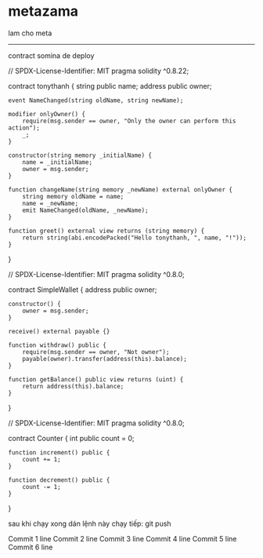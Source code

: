 # metazama
lam cho meta


----------------------------------
contract somina de deploy


// SPDX-License-Identifier: MIT
pragma solidity ^0.8.22;

contract tonythanh {
    string public name;
    address public owner;

    event NameChanged(string oldName, string newName);

    modifier onlyOwner() {
        require(msg.sender == owner, "Only the owner can perform this action");
        _;
    }
    
    constructor(string memory _initialName) {
        name = _initialName;
        owner = msg.sender;
    }

    function changeName(string memory _newName) external onlyOwner {
        string memory oldName = name;
        name = _newName;
        emit NameChanged(oldName, _newName);
    }

    function greet() external view returns (string memory) {
        return string(abi.encodePacked("Hello tonythanh, ", name, "!"));
    }
}


// SPDX-License-Identifier: MIT
pragma solidity ^0.8.0;

contract SimpleWallet {
    address public owner;

    constructor() {
        owner = msg.sender;
    }

    receive() external payable {}

    function withdraw() public {
        require(msg.sender == owner, "Not owner");
        payable(owner).transfer(address(this).balance);
    }

    function getBalance() public view returns (uint) {
        return address(this).balance;
    }
}



// SPDX-License-Identifier: MIT
pragma solidity ^0.8.0;

contract Counter {
    int public count = 0;

    function increment() public {
        count += 1;
    }

    function decrement() public {
        count -= 1;
    }
}


sau khi chạy xong dán lệnh này chạy tiếp:  git push

Commit 1 line
Commit 2 line
Commit 3 line
Commit 4 line
Commit 5 line
Commit 6 line
